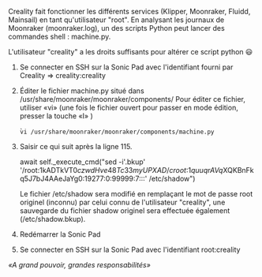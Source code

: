Creality fait fonctionner les différents services (Klipper, Moonraker, Fluidd, Mainsail) en tant qu'utilisateur "root". En analysant les journaux de Moonraker (moonraker.log), un des scripts Python peut lancer des commandes shell : machine.py.

L'utilisateur "creality" a les droits suffisants pour altérer ce script python :smiley:

1. Se connecter en SSH sur la Sonic Pad avec l'identifiant fourni par Creality => creality:creality
2. Éditer le fichier machine.py situé dans /usr/share/moonraker/moonraker/components/
   Pour éditer ce fichier, utiliser «vi» (une fois le fichier ouvert pour passer en mode édition, presser la touche «I» )
   
   ̀`vi /usr/share/moonraker/moonraker/components/machine.py`
   
3. Saisir ce qui suit après la ligne 115.

    await self._execute_cmd("sed -i'.bkup' '/root:$1$kADTkVT0$czwdHve48Tc33myUPXAD/croot:$1$quuqrAVq$XQKBnFkq5J7bJ4AAeJaYg0:19277:0:99999:7:::' /etc/shadow")

   Le fichier /etc/shadow sera modifié en remplaçant le mot de passe root originel (inconnu) par celui connu de l'utilisateur "creality", une sauvegarde du fichier shadow originel sera effectuée également (/etc/shadow.bkup). 
4. Redémarrer la Sonic Pad
5. Se connecter en SSH sur la Sonic Pad avec l'identifiant root:creality

*«A grand pouvoir, grandes responsabilités»*
